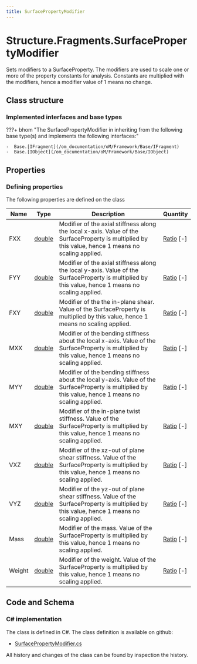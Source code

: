 ```yaml
---
title: SurfacePropertyModifier
---
```


# Structure.Fragments.SurfacePropertyModifier

Sets modifiers to a SurfaceProperty. The modifiers are used to scale one or more of the property constants for analysis. Constants are multiplied with the modifiers, hence a modifier value of 1 means no change.

## Class structure

### Implemented interfaces and base types

???+ bhom "The SurfacePropertyModifier in inheriting from the following base type(s) and implements the following interfaces:"

    -  Base.[IFragment](/om_documentation/oM/Framework/Base/IFragment)
    -  Base.[IObject](/om_documentation/oM/Framework/Base/IObject)


## Properties



### Defining properties

The following properties are defined on the class

| Name             | Type             | Description      | Quantity         |
|------------------|------------------|------------------|------------------|
| FXX | [double](https://learn.microsoft.com/en-us/dotnet/api/System.Double?view=netstandard-2.0) | Modifier of the axial stiffness along the local x-axis. Value of the SurfaceProperty is multiplied by this value, hence 1 means no scaling applied. | [Ratio](/om_documentation/oM/Dimensional/Quantities/Attributes/Ratio) [-] |
| FYY | [double](https://learn.microsoft.com/en-us/dotnet/api/System.Double?view=netstandard-2.0) | Modifier of the axial stiffness along the local y-axis. Value of the SurfaceProperty is multiplied by this value, hence 1 means no scaling applied. | [Ratio](/om_documentation/oM/Dimensional/Quantities/Attributes/Ratio) [-] |
| FXY | [double](https://learn.microsoft.com/en-us/dotnet/api/System.Double?view=netstandard-2.0) | Modifier of the the in-plane shear. Value of the SurfaceProperty is multiplied by this value, hence 1 means no scaling applied. | [Ratio](/om_documentation/oM/Dimensional/Quantities/Attributes/Ratio) [-] |
| MXX | [double](https://learn.microsoft.com/en-us/dotnet/api/System.Double?view=netstandard-2.0) | Modifier of the bending stiffness about the local x-axis. Value of the SurfaceProperty is multiplied by this value, hence 1 means no scaling applied. | [Ratio](/om_documentation/oM/Dimensional/Quantities/Attributes/Ratio) [-] |
| MYY | [double](https://learn.microsoft.com/en-us/dotnet/api/System.Double?view=netstandard-2.0) | Modifier of the bending stiffness about the local y-axis. Value of the SurfaceProperty is multiplied by this value, hence 1 means no scaling applied. | [Ratio](/om_documentation/oM/Dimensional/Quantities/Attributes/Ratio) [-] |
| MXY | [double](https://learn.microsoft.com/en-us/dotnet/api/System.Double?view=netstandard-2.0) | Modifier of the in-plane twist stiffness. Value of the SurfaceProperty is multiplied by this value, hence 1 means no scaling applied. | [Ratio](/om_documentation/oM/Dimensional/Quantities/Attributes/Ratio) [-] |
| VXZ | [double](https://learn.microsoft.com/en-us/dotnet/api/System.Double?view=netstandard-2.0) | Modifier of the xz-out of plane shear stiffness. Value of the SurfaceProperty is multiplied by this value, hence 1 means no scaling applied. | [Ratio](/om_documentation/oM/Dimensional/Quantities/Attributes/Ratio) [-] |
| VYZ | [double](https://learn.microsoft.com/en-us/dotnet/api/System.Double?view=netstandard-2.0) | Modifier of the yz-out of plane shear stiffness. Value of the SurfaceProperty is multiplied by this value, hence 1 means no scaling applied. | [Ratio](/om_documentation/oM/Dimensional/Quantities/Attributes/Ratio) [-] |
| Mass | [double](https://learn.microsoft.com/en-us/dotnet/api/System.Double?view=netstandard-2.0) | Modifier of the mass. Value of the SurfaceProperty is multiplied by this value, hence 1 means no scaling applied. | [Ratio](/om_documentation/oM/Dimensional/Quantities/Attributes/Ratio) [-] |
| Weight | [double](https://learn.microsoft.com/en-us/dotnet/api/System.Double?view=netstandard-2.0) | Modifier of the weight. Value of the SurfaceProperty is multiplied by this value, hence 1 means no scaling applied. | [Ratio](/om_documentation/oM/Dimensional/Quantities/Attributes/Ratio) [-] |


## Code and Schema

### C# implementation

The class is defined in C#. The class definition is available on github:

- [SurfacePropertyModifier.cs](https://github.com/BHoM/BHoM/blob/develop/Structure_oM/Fragments\SurfacePropertyModifier.cs)

All history and changes of the class can be found by inspection the history.
